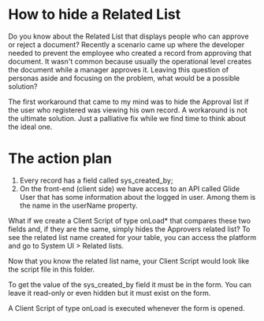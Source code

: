 # How to hide a Related List

Do you know about the Related List that displays people who can approve or reject a document?
Recently a scenario came up where the developer needed to prevent the employee who created a record from approving that document.
It wasn't common because usually the operational level creates the document while a manager approves it.
Leaving this question of personas aside and focusing on the problem, what would be a possible solution?

The first workaround that came to my mind was to hide the Approval list if the user who registered was viewing his own record.
A workaround is not the ultimate solution. Just a palliative fix while we find time to think about the ideal one.


# The action plan

1) Every record has a field called sys_created_by;
2) On the front-end (client side) we have access to an API called Glide User that has some information about the logged in user. Among them is the name in the userName property.

What if we create a Client Script of type onLoad* that compares these two fields and, if they are the same, simply hides the Approvers related list?
To see the related list name created for your table, you can access the platform and go to System UI > Related lists.

Now that you know the related list name, your Client Script would look like the script file in this folder.

To get the value of the sys_created_by field it must be in the form. You can leave it read-only or even hidden but it must exist on the form.

A Client Script of type onLoad is executed whenever the form is opened.